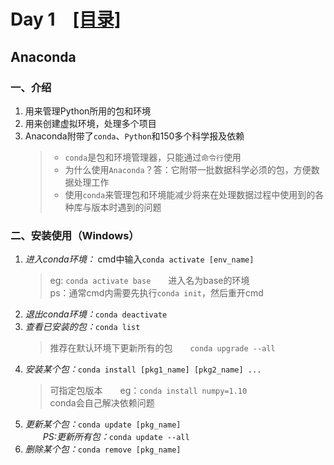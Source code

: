# **Day 1**&emsp;[[目录]](../README.md)

## Anaconda

### 一、介绍

1. 用来管理Python所用的包和环境
2. 用来创建虚拟环境，处理多个项目
3. Anaconda附带了`conda`、`Python`和150多个科学报及依赖
    >* `conda`是包和环境管理器，只能通过`命令行`使用
    >* 为什么使用`Anaconda`？答：它附带一批数据科学必须的包，方便数据处理工作
    >* 使用`conda`来管理包和环境能减少将来在处理数据过程中使用到的各种库与版本时遇到的问题

### 二、安装使用（Windows）

1. *进入conda环境：* cmd中输入`conda activate [env_name]`
    >eg: `conda activate base`&emsp;&emsp;进入名为base的环境  
ps：通常cmd内需要先执行`conda init`，然后重开cmd
2. *退出conda环境：*`conda deactivate`
3. *查看已安装的包：*`conda list`
   >推荐在默认环境下更新所有的包&emsp;&emsp;`conda upgrade --all`
4. *安装某个包：*`conda install [pkg1_name] [pkg2_name] ...`
   >可指定包版本&emsp;&emsp;eg：`conda install numpy=1.10`  
conda会自己解决依赖问题
5. *更新某个包：*`conda update [pkg_name]`  
*&emsp;&emsp;PS:更新所有包：*`conda update --all`
6. *删除某个包：*`conda remove [pkg_name]`